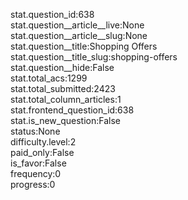 stat.question_id:638  
stat.question__article__live:None  
stat.question__article__slug:None  
stat.question__title:Shopping Offers  
stat.question__title_slug:shopping-offers  
stat.question__hide:False  
stat.total_acs:1299  
stat.total_submitted:2423  
stat.total_column_articles:1  
stat.frontend_question_id:638  
stat.is_new_question:False  
status:None  
difficulty.level:2  
paid_only:False  
is_favor:False  
frequency:0  
progress:0  
